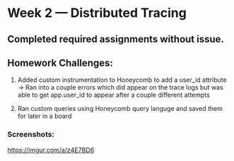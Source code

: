 # Week 2 — Distributed Tracing

## Completed required assignments without issue.

## Homework Challenges:
1. Added custom instrumentation to Honeycomb to add a user_id attribute -> Ran into a couple errors which did appear on the trace logs but was able to get app.user_id to appear after a couple different attempts

2. Ran custom queries using Honeycomb query languge and saved them for later in a board

### Screenshots: 
https://imgur.com/a/z4E7BD6 
